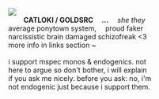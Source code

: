 <img src="https://file.garden/ZR9C43euqFVzWPpF/Rentry/Github/dcaatcz-619a157e-876c-4c37-a5f2-d715d7ef06d0.png"> <br>
⠀⠀⠀**CATLOKI / GOLDSRC  ⠀  ...**   ⠀ *she they* <br>
average ponytown system, ⠀ proud faker <br>
 narcissistic brain damaged schizofreak <3<br>
 more info in links section ~ <br>
 <br>
 i support mspec monos & endogenics. not <br>
 here to argue so don't bother, i will explain <br>
 if you ask me nicely. before you ask: no, i'm<br>
 not endogenic just because i support them. <br>
<!---
helterskelters/helterskelters is a ✨ special ✨ repository because its `README.md` (this file) appears on your GitHub profile.
You can click the Preview link to take a look at your changes.
--->
